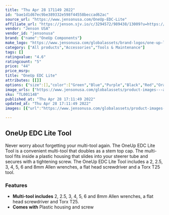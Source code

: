 ```yaml
---
title: "Thu Apr 28 171149 2022"
id: "bae1d1d67ec9be389332e598f44558beccad62ac"
source_url: "https://www.jensonusa.com/OneUp-EDC-Lite"
affiliate_url: "https://jenson.sjv.io/c/3294572/989438/13009?u=https://www.jensonusa.com/OneUp-EDC-Lite"
vendor: "Jenson USA"
vendor_id: "jensonusa"
brand: {"name":"OneUp Components"}
make_logo: "https://www.jensonusa.com/globalassets/brand-logos/one-up-logo.jpg"
category: ["All products","Accessories","Tools & Maintenance"]
tags: []
ratingvalue: "4.6"
ratingcount: "5"
price: "44"
price_msrp: 
title: "OneUp EDC Lite"
attributes: [[]]
options: {"size":[],"color":["Green","Blue","Purple","Black","Red","Orange","Turquoise"],"availability":"In Stock"}
image_urls: ["https://www.jensonusa.com/globalassets/product-images---all-assets/oneup-components/tl001148-green.jpg","https://www.jensonusa.com/globalassets/product-images---all-assets/oneup-components/tl001148_1-green.jpg","https://www.jensonusa.com/globalassets/product-images---all-assets/oneup-components/tl001148_2-green.jpg","https://www.jensonusa.com/globalassets/product-images---all-assets/oneup-components/tl001148_3-green.jpg","https://www.jensonusa.com/globalassets/product-images---all-assets/oneup-components/tl001148_4-green.jpg","https://www.jensonusa.com/globalassets/product-images---all-assets/oneup-components/tl001148_5-green.jpg","https://www.jensonusa.com/globalassets/product-images---all-assets/oneup-components/tl001148_6-green.jpg","https://www.jensonusa.com/globalassets/product-images---all-assets/oneup-components/tl001148_7-green.jpg"]
sku: "TL001148"
published_at: "Thu Apr 28 17:11:49 2022"
updated_at: "Thu Apr 28 17:11:49 2022"
images: [{"url":"https://www.jensonusa.com/globalassets/product-images---all-assets/oneup-components/tl001148-green.jpg","path":"full/07ca207be41a529cd592d5e09005200a19d7cbc0.jpg","checksum":"7792492351779d27cb57f54bd410e615","status":"downloaded"},{"url":"https://www.jensonusa.com/globalassets/product-images---all-assets/oneup-components/tl001148_1-green.jpg","path":"full/9d1414a67ec1587621d0bec08b0e115fc123a2ee.jpg","checksum":"4319600b11c3653854c0fbef5943422d","status":"downloaded"},{"url":"https://www.jensonusa.com/globalassets/product-images---all-assets/oneup-components/tl001148_2-green.jpg","path":"full/8cb49a28e36afc405c2c8990e7c8cb753a4de882.jpg","checksum":"cdaf0ca89963e407bff2b5c8774762db","status":"downloaded"},{"url":"https://www.jensonusa.com/globalassets/product-images---all-assets/oneup-components/tl001148_3-green.jpg","path":"full/bec47d2ee37cbc50e69033b1a40bd64035b54ecb.jpg","checksum":"bc271c5703338dee7adca7dd18185913","status":"downloaded"},{"url":"https://www.jensonusa.com/globalassets/product-images---all-assets/oneup-components/tl001148_4-green.jpg","path":"full/784de230b90323180168277a9622ddb063aebdfc.jpg","checksum":"c88ca2c35c396ce79ed155a5817483da","status":"downloaded"},{"url":"https://www.jensonusa.com/globalassets/product-images---all-assets/oneup-components/tl001148_5-green.jpg","path":"full/b1893d1a842e5118430f9a08ab5da37cbc9186cc.jpg","checksum":"7a27d47d2c0a17b4573ef9bfee7a301c","status":"downloaded"},{"url":"https://www.jensonusa.com/globalassets/product-images---all-assets/oneup-components/tl001148_6-green.jpg","path":"full/91b6e43e46c05d52c516f057b163b1b4c6f9d4e1.jpg","checksum":"c164087aeb087dccf570ed44175bfe36","status":"downloaded"},{"url":"https://www.jensonusa.com/globalassets/product-images---all-assets/oneup-components/tl001148_7-green.jpg","path":"full/e13cbdfaa84d63f779f35b54ca298707b0b761ec.jpg","checksum":"bb82e42d8202526fed3b8d70d2fd22a9","status":"downloaded"}]

---
```

## OneUp EDC Lite Tool

Never worry about forgetting your multi-tool again. The OneUp EDC Lite Tool is
a convenient multi-tool that doubles as a stem top cap. The multi-tool fits
inside a plastic housing that slides into your steerer tube and secures with a
tightening screw. The OneUp EDC Lite Tool includes a 2, 2.5, 3, 4, 5, 6 and
8mm Allen wrenches, a flat head screwdriver and a Torx T25 tool.

### Features

  * **Multi-tool includes** 2, 2.5, 3, 4, 5, 6 and 8mm Allen wrenches, a flat head screwdriver and Torx T25.
  * **Comes with** Plastic housing and screw

